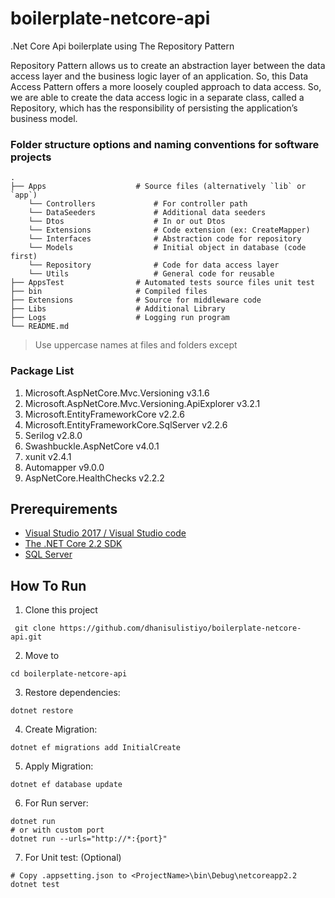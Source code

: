 # boilerplate-netcore-api

.Net Core Api boilerplate using The Repository Pattern

Repository Pattern allows us to create an abstraction layer between the data access layer and the business logic layer of an application. So, this Data Access Pattern offers a more loosely coupled approach to data access. So, we are able to create the data access logic in a separate class, called a Repository, which has the responsibility of persisting the application’s business model.

### Folder structure options and naming conventions for software projects

    .
    ├── Apps                    # Source files (alternatively `lib` or `app`)
        └── Controllers             # For controller path
        └── DataSeeders             # Additional data seeders
        └── Dtos                    # In or out Dtos
        └── Extensions              # Code extension (ex: CreateMapper)
        └── Interfaces              # Abstraction code for repository
        └── Models                  # Initial object in database (code first)
        └── Repository              # Code for data access layer
        └── Utils                   # General code for reusable
    ├── AppsTest                # Automated tests source files unit test
    ├── bin                     # Compiled files
    ├── Extensions              # Source for middleware code
    ├── Libs                    # Additional Library
    ├── Logs                    # Logging run program
    └── README.md

> Use uppercase names at files and folders except

### Package List

1. Microsoft.AspNetCore.Mvc.Versioning v3.1.6
2. Microsoft.AspNetCore.Mvc.Versioning.ApiExplorer v3.2.1
3. Microsoft.EntityFrameworkCore v2.2.6
4. Microsoft.EntityFrameworkCore.SqlServer v2.2.6
5. Serilog v2.8.0
6. Swashbuckle.AspNetCore v4.0.1
7. xunit v2.4.1
8. Automapper v9.0.0
9. AspNetCore.HealthChecks v2.2.2

## Prerequirements

- [Visual Studio 2017 / Visual Studio code](https://code.visualstudio.com/download)
- [The .NET Core 2.2 SDK](https://www.microsoft.com/net/core)
- [SQL Server](https://www.microsoft.com/en-us/sql-server/sql-server-2017)

## How To Run

1. Clone this project

```Console
 git clone https://github.com/dhanisulistiyo/boilerplate-netcore-api.git

```

2. Move to

```Console
cd boilerplate-netcore-api

```

3. Restore dependencies:

```Console
dotnet restore

```

4. Create Migration:

```Console
dotnet ef migrations add InitialCreate

```

5. Apply Migration:

```Console
dotnet ef database update

```

6. For Run server:

```Console
dotnet run
# or with custom port
dotnet run --urls="http://*:{port}"
```

7. For Unit test: (Optional)

```Console
# Copy .appsetting.json to <ProjectName>\bin\Debug\netcoreapp2.2
dotnet test

```

